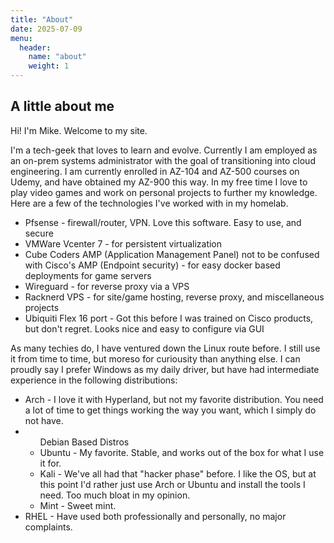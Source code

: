 ```yaml
---
title: "About"
date: 2025-07-09
menu:
  header:
    name: "about"
    weight: 1
---
```


<h2>A little about me</h2>
Hi! I'm Mike. Welcome to my site.

I'm a tech-geek that loves to learn and evolve. Currently I am employed as an on-prem systems administrator with the goal of transitioning into cloud engineering. I am currently enrolled in AZ-104 and AZ-500 courses on Udemy, and have obtained my AZ-900 this way. In my free time I love to play video games and work on personal projects to further my knowledge. Here are a few of the technologies I've worked with in my homelab.
<ul>
<li>Pfsense - firewall/router, VPN. Love this software. Easy to use, and secure</li>
<li>VMWare Vcenter 7 - for persistent virtualization</li>
<li>Cube Coders AMP (Application Management Panel) not to be confused with Cisco's AMP (Endpoint security) - for easy docker based deployments for game servers</li>
<li>Wireguard - for reverse proxy via a VPS</li>
<li>Racknerd VPS - for site/game hosting, reverse proxy, and miscellaneous projects</li>
<li>Ubiquiti Flex 16 port - Got this before I was trained on Cisco products, but don't regret. Looks nice and easy to configure via GUI</li>
</ul>

As many techies do, I have ventured down the Linux route before. I still use it from time to time, but moreso for curiousity than anything else. I can proudly say I prefer Windows as my daily driver, but have had intermediate experience in the following distributions:
<ul>
  <li>Arch - I love it with Hyperland, but not my favorite distribution. You need a lot of time to get things working the way you want, which I simply do not have.</li>
  <li><ul>Debian Based Distros</li>
  <li>Ubuntu - My favorite. Stable, and works out of the box for what I use it for.</li>
  <li>Kali - We've all had that "hacker phase" before. I like the OS, but at this point I'd rather just use Arch or Ubuntu and install the tools I need. Too much bloat in my opinion.</li>
  <li>Mint - Sweet mint.</li>
  </ul>
  <li>RHEL - Have used both professionally and personally, no major complaints.</li>
</ul>
